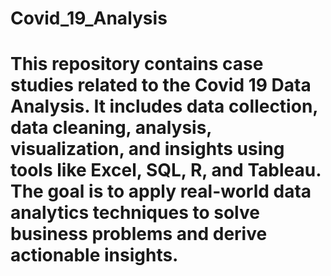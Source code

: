 # Covid_19_Analysis
# This repository contains case studies related to the Covid 19 Data Analysis. It includes data collection, data cleaning, analysis, visualization, and insights using tools like Excel, SQL, R, and Tableau. The goal is to apply real-world data analytics techniques to solve business problems and derive actionable insights.
